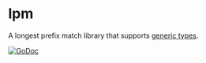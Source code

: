 # lpm

A longest prefix match library that supports [generic types](https://github.com/taylorchu/generic).

[![GoDoc](https://godoc.org/github.com/go-ndn/lpm?status.svg)](https://godoc.org/github.com/go-ndn/lpm)
